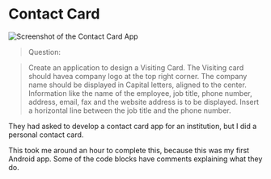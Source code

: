 # Contact Card

<img title="Screenshot of the Contact Card App" src="/ContactCardScreenshot.png">

> Question:

> Create an application to design a Visiting Card. The Visiting card should havea company logo at the top right corner. The company name should be displayed in Capital letters, aligned to the center. Information like the name of the employee, job title, phone number, address, email, fax and the website address is to be displayed. Insert a horizontal line between the job title and the phone number.

They had asked to develop a contact card app for an institution, but I did a personal contact card.

This took me around an hour to complete this, because this was my first Android app. Some of the code blocks have comments explaining what they do.